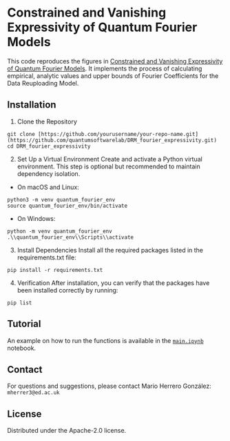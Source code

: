 # Constrained and Vanishing Expressivity of Quantum Fourier Models 
This code reproduces the figures in [Constrained and Vanishing Expressivity of Quantum Fourier Models](https://arxiv.org/abs/2403.09417). It implements the process of calculating empirical, analytic values and upper bounds of Fourier Coefficients for the Data Reuploading Model. 
## Installation
1. Clone the Repository
```
git clone [https://github.com/yourusername/your-repo-name.git](https://github.com/quantumsoftwarelab/DRM_fourier_expressivity.git)
cd DRM_fourier_expressivity
```
2. Set Up a Virtual Environment
Create and activate a Python virtual environment. This step is optional but recommended to maintain dependency isolation.

- On macOS and Linux:
```
python3 -m venv quantum_fourier_env
source quantum_fourier_env/bin/activate
```
- On Windows:

```
python -m venv quantum_fourier_env
.\\quantum_fourier_env\\Scripts\\activate
```
3. Install Dependencies
Install all the required packages listed in the requirements.txt file:

```
pip install -r requirements.txt
```
4. Verification
After installation, you can verify that the packages have been installed correctly by running:
```
pip list
```


## Tutorial
An example on how to run the functions is available in the [`main.ipynb`](/main.ipynb) notebook.

## Contact
For questions and suggestions, please contact Mario Herrero González: `mherrer3@ed.ac.uk`

## License
Distributed under the Apache-2.0 license. 
